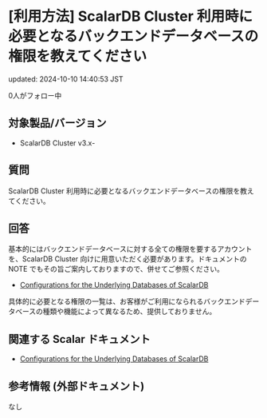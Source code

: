 # [利用方法] ScalarDB Cluster 利用時に必要となるバックエンドデータベースの権限を教えてください

updated: 2024-10-10 14:40:53 JST

0人がフォロー中

## 対象製品/バージョン

-   ScalarDB Cluster v3.x-

## 質問

ScalarDB Cluster
利用時に必要となるバックエンドデータベースの権限を教えてください。

## 回答

基本的にはバックエンドデータベースに対する全ての権限を要するアカウントを、ScalarDB
Cluster 向けに用意いただく必要があります。ドキュメントの NOTE
でもその旨ご案内しておりますので、併せてご参照ください。

-   [Configurations for the Underlying Databases of ScalarDB](../general/no_label_9114310783503.md)

具体的に必要となる権限の一覧は、お客様がご利用になられるバックエンドデータベースの種類や機能によって異なるため、提供しておりません。

## 関連する Scalar ドキュメント

-   [Configurations for the Underlying Databases of ScalarDB](../general/no_label_9114310783503.md)

## 参考情報 (外部ドキュメント)

なし
